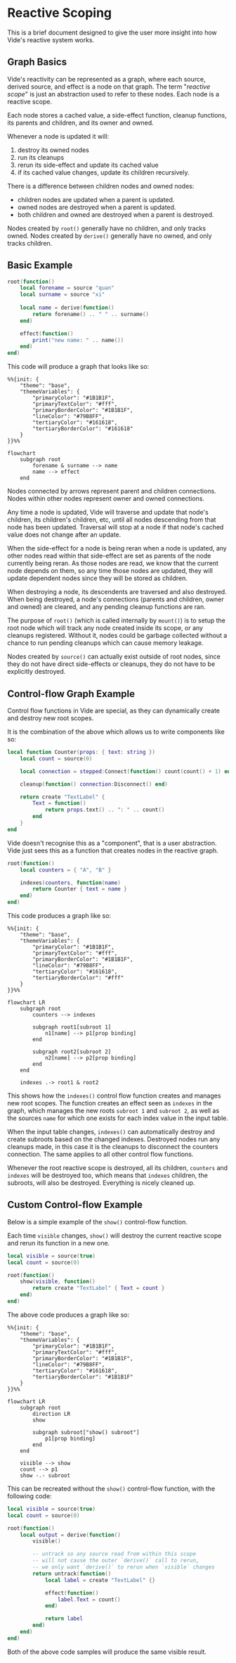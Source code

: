 # Reactive Scoping

This is a brief document designed to give the user more insight into how Vide's
reactive system works.

## Graph Basics

Vide's reactivity can be represented as a graph, where each source, derived
source, and effect is a node on that graph. The term "*reactive scope*" is just
an abstraction used to refer to these nodes. Each node is a reactive scope.

Each node stores a cached value, a side-effect function, cleanup functions,
its parents and children, and its owner and owned.

Whenever a node is updated it will:

1. destroy its owned nodes
2. run its cleanups
3. rerun its side-effect and update its cached value
4. if its cached value changes, update its children recursively.

There is a difference between children nodes and owned nodes:

- children nodes are updated when a parent is updated.
- owned nodes are destroyed when a parent is updated.
- both children and owned are destroyed when a parent is destroyed.

Nodes created by `root()` generally have no children, and only tracks owned.
Nodes created by `derive()` generally have no owned, and only tracks children.

## Basic Example

```lua
root(function()
    local forename = source "quan"
    local surname = source "xi"
    
    local name = derive(function()
        return forename() .. " " .. surname()
    end)

    effect(function()
        print("new name: " .. name())
    end)
end)
```

This code will produce a graph that looks like so:

```mermaid
%%{init: {
    "theme": "base",
    "themeVariables": {
        "primaryColor": "#1B1B1F",
        "primaryTextColor": "#fff",
        "primaryBorderColor": "#1B1B1F",
        "lineColor": "#79B8FF",
        "tertiaryColor": "#161618",
        "tertiaryBorderColor": "#161618"
    }
}}%%

flowchart
    subgraph root
        forename & surname --> name
        name --> effect
    end
```

Nodes connected by arrows represent parent and children connections.
Nodes within other nodes represent owner and owned connections.

Any time a node is updated, Vide will traverse and update that node's children,
its children's children, etc, until all nodes descending from that node has been
updated. Traversal will stop at a node if that node's cached value does not
change after an update.

When the side-effect for a node is being reran when a node is updated, any
other nodes read within that side-effect are set as parents of the node
currently being reran. As those nodes are read, we know that the current node
depends on them, so any time those nodes are updated, they will update dependent
nodes since they will be stored as children.

When destroying a node, its descendents are traversed and also destroyed.
When being destroyed, a node's connections (parents and children, owner and
owned) are cleared, and any pending cleanup functions are ran.

The purpose of `root()` (which is called internally by `mount()`) is to setup
the root node which will track any node created inside its scope, or any
cleanups registered. Without it, nodes could be garbage collected without a
chance to run pending cleanups which can cause memory leakage.

Nodes created by `source()` can actually exist outside of root nodes, since
they do not have direct side-effects or cleanups, they do not have to be
explicitly destroyed.

## Control-flow Graph Example

Control flow functions in Vide are special, as they can dynamically create and
destroy new root scopes.

It is the combination of the above which allows us to write components like so:

```lua
local function Counter(props: { text: string })
    local count = source(0)

    local connection = stepped:Connect(function() count(count() + 1) end)

    cleanup(function() connection:Disconnect() end)

    return create "TextLabel" {
        Text = function()
            return props.text() .. ": " .. count()
        end
    }
end
```

Vide doesn't recognise this as a "component", that is a user abstraction. Vide
just sees this as a function that creates nodes in the reactive graph.

```lua
root(function()
    local counters = { "A", "B" }

    indexes(counters, function(name)
        return Counter { text = name }
    end)
end)
```

This code produces a graph like so:

```mermaid
%%{init: {
    "theme": "base",
    "themeVariables": {
        "primaryColor": "#1B1B1F",
        "primaryTextColor": "#fff",
        "primaryBorderColor": "#1B1B1F",
        "lineColor": "#79B8FF",
        "tertiaryColor": "#161618",
        "tertiaryBorderColor": "#fff"
    }
}}%%

flowchart LR
    subgraph root
        counters --> indexes

        subgraph root1[subroot 1]
            n1[name] --> p1[prop binding]
        end

        subgraph root2[subroot 2]
            n2[name] --> p2[prop binding]
        end
    end

    indexes .-> root1 & root2
```

This shows how the `indexes()` control flow function creates and manages new
root scopes. The function creates an effect seen as `indexes` in the graph,
which manages the new roots `subroot 1` and `subroot 2`, as well as the sources
`name` for which one exists for each index value in the input table.

When the input table changes, `indexes()` can automatically destroy and create
subroots based on the changed indexes. Destroyed nodes run any cleanups made, in
this case it is the cleanups to disconnect the counters connection. The same
applies to all other control flow functions.

Whenever the root reactive scope is destroyed, all its children, `counters` and
`indexes` will be destroyed too, which means that `indexes` children, the
subroots, will also be destroyed. Everything is nicely cleaned up.

## Custom Control-flow Example

Below is a simple example of the `show()` control-flow function.

Each time `visible` changes, `show()` will destroy the current reactive scope
and rerun its function in a new one.

```lua
local visible = source(true)
local count = source(0)

root(function()
    show(visible, function()
        return create "TextLabel" { Text = count }
    end)
end)
```

The above code produces a graph like so:

```mermaid
%%{init: {
    "theme": "base",
    "themeVariables": {
        "primaryColor": "#1B1B1F",
        "primaryTextColor": "#fff",
        "primaryBorderColor": "#1B1B1F",
        "lineColor": "#79B8FF",
        "tertiaryColor": "#161618",
        "tertiaryBorderColor": "#1B1B1F"
    }
}}%%

flowchart LR
    subgraph root
        direction LR
        show

        subgraph subroot["show() subroot"]
            p1[prop binding]
        end
    end

    visible --> show
    count --> p1
    show -.- subroot
```

This can be recreated without the `show()` control-flow function, with the
following code:

```lua
local visible = source(true)
local count = source(0)

root(function()
    local output = derive(function()
        visible()

        -- untrack so any source read from within this scope
        -- will not cause the outer `derive()` call to rerun,
        -- we only want `derive()` to rerun when `visible` changes
        return untrack(function()
            local label = create "TextLabel" {}

            effect(function()
                label.Text = count()
            end)

            return label
        end)
    end)
end)
```

Both of the above code samples will produce the same visible result.
